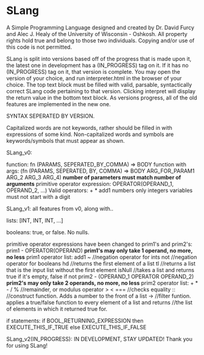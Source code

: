 # SLang
A Simple Programming Language designed and created by Dr. David Furcy and Alec J. Healy of the University of Wisconsin - Oshkosh. All property rights hold true and belong to those two individuals. Copying and/or use of this code is not permitted.

SLang is split into versions based off of the progress that is made upon it, the latest one in development has a (IN_PROGRESS) tag on it. If it has no (IN_PROGRESS) tag on it, that version is complete. You may open the version of your choice, and run interpreter.html in the browser of your choice. The top text block must be filled with valid, parsable, syntactically correct SLang code pertaining to that version. Clicking interpret will display the return value in the bottom text block. As versions progress, all of the old features are implemented in the new one. 

SYNTAX SEPERATED BY VERSION.

Capitalized words are not keywords, rather should be filled in with expressions of some kind.
Non-capitalized words and symbols are keywords/symbols that must appear as shown.

SLang_v0:

  function:
    fn (PARAMS, SEPERATED_BY_COMMA) => BODY
  function with args:
    (fn (PARAMS, SEPERATED, BY, COMMA) => BODY ARG_FOR_PARAM1 ARG_2 ARG_3 ARG_4)
    **number of parameters must match number of arguments**
  primitive operator expression:
    OPERATOR(OPERAND_1, OPERAND_2, ...)
    Valid operators:
    +
    *
    add1
  numbers
    only integers
  variables
    must not start with a digit


SLang_v1:
  all features from v0, along with..
  
  lists:
    [INT, INT, INT, ...]
  
  booleans:
    true, or false. No nulls.

  primitive operator expressions have been changed to prim1's and prim2's:
    prim1 - 
      OPERATOR(OPERAND)
      **prim1's may only take 1 operand, no more, no less**
    prim1 operator list:
      add1
      ~       //negation operator for ints
      not     //negation operator for booleans
      hd      //returns the first element of a list
      tl      //returns a list that is the input list without the first element
      isNull  //takes a list and returns true if it's empty, false if not
    prim2 -
      (OPERAND_1  OPERATOR  OPERAND_2)
      **prim2's may only take 2 operands, no more, no less**
      prim2 operator list:
        +
        *
        -
        /
        %     //remainder, or modulus operator
        >
        <
        ===   //checks equality
        ::    //construct function. Adds a number to the front of a list
        ->    //filter funtion. applies a true/false function to every element of a list and returns
                //the list of elements in which it returned true for.
        
  if statements:
    if BOOL_RETURNING_EXPRESSION then EXECUTE_THIS_IF_TRUE else EXECUTE_THIS_IF_FALSE 

SLang_v2(IN_PROGRESS):
  IN DEVELOPMENT, STAY UPDATED! Thank you for using SLang!
